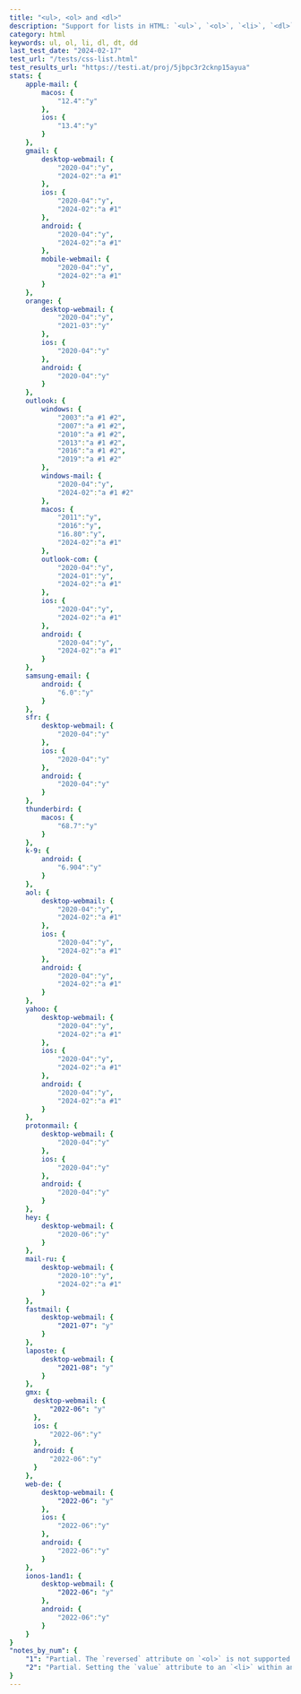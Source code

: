 ```yaml
---
title: "<ul>, <ol> and <dl>"
description: "Support for lists in HTML: `<ul>`, `<ol>`, `<li>`, `<dl>`, `<dt>` and `<dd>` elements."
category: html
keywords: ul, ol, li, dl, dt, dd
last_test_date: "2024-02-17"
test_url: "/tests/css-list.html"
test_results_url: "https://testi.at/proj/5jbpc3r2cknp15ayua"
stats: {
    apple-mail: {
        macos: {
            "12.4":"y"
        },
        ios: {
            "13.4":"y"
        }
    },
    gmail: {
        desktop-webmail: {
            "2020-04":"y",
            "2024-02":"a #1"
        },
        ios: {
            "2020-04":"y",
            "2024-02":"a #1"
        },
        android: {
            "2020-04":"y",
            "2024-02":"a #1"
        },
        mobile-webmail: {
            "2020-04":"y",
            "2024-02":"a #1"
        }
    },
    orange: {
        desktop-webmail: {
            "2020-04":"y",
            "2021-03":"y"
        },
        ios: {
            "2020-04":"y"
        },
        android: {
            "2020-04":"y"
        }
    },
    outlook: {
        windows: {
            "2003":"a #1 #2",
            "2007":"a #1 #2",
            "2010":"a #1 #2",
            "2013":"a #1 #2",
            "2016":"a #1 #2",
            "2019":"a #1 #2"
        },
        windows-mail: {
            "2020-04":"y",
            "2024-02":"a #1 #2"
        },
        macos: {
            "2011":"y",
            "2016":"y",
            "16.80":"y",
            "2024-02":"a #1"
        },
        outlook-com: {
            "2020-04":"y",
            "2024-01":"y",
            "2024-02":"a #1"
        },
        ios: {
            "2020-04":"y",
            "2024-02":"a #1"
        },
        android: {
            "2020-04":"y",
            "2024-02":"a #1"
        }
    },
    samsung-email: {
        android: {
            "6.0":"y"
        }
    },
    sfr: {
        desktop-webmail: {
            "2020-04":"y"
        },
        ios: {
            "2020-04":"y"
        },
        android: {
            "2020-04":"y"
        }
    },
    thunderbird: {
        macos: {
            "68.7":"y"
        }
    },
    k-9: {
		android: {
			"6.904":"y"
		}
  	},
    aol: {
        desktop-webmail: {
            "2020-04":"y",
            "2024-02":"a #1"
        },
        ios: {
            "2020-04":"y",
            "2024-02":"a #1"
        },
        android: {
            "2020-04":"y",
            "2024-02":"a #1"
        }
    },
    yahoo: {
        desktop-webmail: {
            "2020-04":"y",
            "2024-02":"a #1"
        },
        ios: {
            "2020-04":"y",
            "2024-02":"a #1"
        },
        android: {
            "2020-04":"y",
            "2024-02":"a #1"
        }
    },
    protonmail: {
        desktop-webmail: {
            "2020-04":"y"
        },
        ios: {
            "2020-04":"y"
        },
        android: {
            "2020-04":"y"
        }
    },
    hey: {
        desktop-webmail: {
            "2020-06":"y"
        }
    },
    mail-ru: {
        desktop-webmail: {
            "2020-10":"y",
            "2024-02":"a #1"
        }
    },
    fastmail: {
        desktop-webmail: {
            "2021-07": "y"
        }
    },
    laposte: {
        desktop-webmail: {
            "2021-08": "y"
        }
    },
    gmx: {
      desktop-webmail: {
          "2022-06": "y"
      },
      ios: {
          "2022-06":"y"
      },
      android: {
          "2022-06":"y"
      }
	},
	web-de: {
		desktop-webmail: {
			"2022-06": "y"
		},
		ios: {
			"2022-06":"y"
		},
		android: {
			"2022-06":"y"
		}
	},
	ionos-1and1: {
		desktop-webmail: {
			"2022-06": "y"
		},
		android: {
			"2022-06":"y"
		}
	}
}
"notes_by_num": {
	"1": "Partial. The `reversed` attribute on `<ol>` is not supported.",
	"2": "Partial. Setting the `value` attribute to an `<li>` within an `<ol>` results in a different behaviour in comparison to browsers. The `<ol>` tag is closed before the `<li value=\"\">`. A new `<ol>` is added with the `start` attribute on it set to the value of the `value` attribute of the `<li>`."
}
---
```

